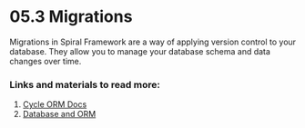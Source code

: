 # 05.3 Migrations

Migrations in Spiral Framework are a way of applying version control to your database. They allow you to manage your database schema and data changes over time.



### Links and materials to read more:
1. [Cycle ORM Docs](https://cycle-orm.dev/docs)
2. [Database and ORM](https://spiral.dev/docs/basics-orm/current/en)